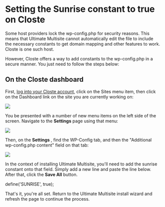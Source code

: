 # Setting the Sunrise constant to true on Closte

Some host providers lock the wp-config.php for security reasons. This means that Ultimate Multisite cannot automatically edit the file to include the necessary constants to get domain mapping and other features to work. Closte is one such host.

However, Closte offers a way to add constants to the wp-config.php in a secure manner. You just need to follow the steps below:

## On the Closte dashboard

First, [log into your Closte account](https://app.closte.com/), click on the Sites menu item, then click on the Dashboard link on the site you are currently working on:

![](https://wp-ultimo-space.fra1.cdn.digitaloceanspaces.com/hs-file-dPRIeofCDK.png)

You be presented with a number of new menu items on the left side of the screen. Navigate to the **Settings** page using that menu:

![](https://wp-ultimo-space.fra1.cdn.digitaloceanspaces.com/hs-file-JmSwHIOaGz.png)

Then, on the **Settings** , find the WP-Config tab, and then the "Additional wp-config.php content" field on that tab:

![](https://wp-ultimo-space.fra1.cdn.digitaloceanspaces.com/hs-file-FqVEnSTIu9.png)

In the context of installing Ultimate Multisite, you'll need to add the sunrise constant onto that field. Simply add a new line and paste the line below. After that, click the **Save All** button.

define('SUNRISE', true);

That's it, you're all set. Return to the Ultimate Multisite install wizard and refresh the page to continue the process.
